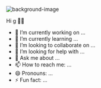 ![background-image](https://user-images.githubusercontent.com/69874129/154536786-95daa484-4e6a-470b-aafc-f91d736997a0.jpg)

Hi g 👋✨

- 🔭 I’m currently working on ...
- 🌱 I’m currently learning ...
- 👯 I’m looking to collaborate on ...
- 🤔 I’m looking for help with ...
- 💬 Ask me about ...
- 📫 How to reach me: ...
- 😄 Pronouns: ...
- ⚡ Fun fact: ...
